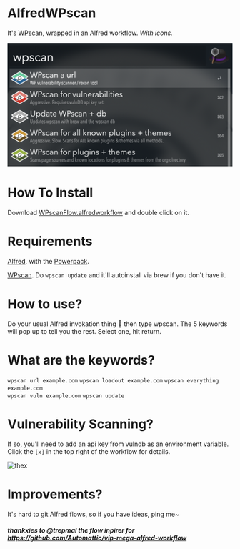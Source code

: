 # AlfredWPscan
It's [WPscan](https://wpscan.org/), wrapped in an Alfred workflow. *With icons.*

![alfredwpscanflow](https://github.com/itsTallulah/AlfredWPscan/blob/master/alfredwpscanflow.png)

# How To Install
Download [WPscanFlow.alfredworkflow](https://github.com/itsTallulah/AlfredWPscan/raw/master/WPscanFlow.alfredworkflow) and double click on it.

# Requirements
[Alfred](https://www.alfredapp.com/), with the [Powerpack](https://www.alfredapp.com/shop/).

[WPscan](https://wpscan.org/). Do `wpscan update` and it'll autoinstall via brew if you don't have it.

# How to use?
Do your usual Alfred invokation thing 🎩 then type wpscan. The 5 keywords will pop up to tell you the rest. Select one, hit return.

# What are the keywords?
`wpscan url example.com` 
`wpscan loadout example.com` 
`wpscan everything example.com`  
`wpscan vuln example.com` 
`wpscan update` 

# Vulnerability Scanning?
If so, you'll need to add an api key from vulndb as an environment variable. Click the `[x]` in the top right of the workflow for details.

![thex](https://github.com/Automattic/vip-mega-alfred-workflow/raw/master/readme-images/settings.png)

# Improvements?
It's hard to git Alfred flows, so if you have ideas, ping me~

##### thankxies to @trepmal the flow inpirer for https://github.com/Automattic/vip-mega-alfred-workflow
